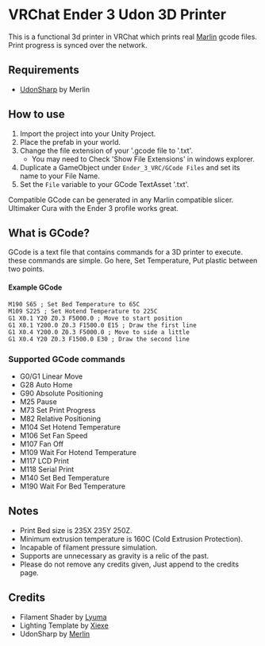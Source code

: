 # VRChat Ender 3 Udon 3D Printer

This is a functional 3d printer in VRChat which prints real [Marlin](https://marlinfw.org/docs/gcode/G000-G001.html) gcode files. Print progress is synced over the network.

## Requirements

* [UdonSharp](https://github.com/MerlinVR/UdonSharp) by Merlin

## How to use

1) Import the project into your Unity Project.
2) Place the prefab in your world.
3) Change the file extension of your '.gcode file to '.txt'.
    * You may need to Check 'Show File Extensions' in windows explorer.
4) Duplicate a GameObject under ``Ender_3_VRC/GCode Files`` and set its name to your File Name.
5) Set the ``File`` variable to your GCode TextAsset '.txt'.

Compatible GCode can be generated in any Marlin compatible slicer. Ultimaker Cura with the Ender 3 profile works great.

## What is GCode?

GCode is a text file that contains commands for a 3D printer to execute. these commands are simple. Go here, Set Temperature, Put plastic between two points.

#### Example GCode
```
M190 S65 ; Set Bed Temperature to 65C
M109 S225 ; Set Hotend Temperature to 225C
G1 X0.1 Y20 Z0.3 F5000.0 ; Move to start position
G1 X0.1 Y200.0 Z0.3 F1500.0 E15 ; Draw the first line
G1 X0.4 Y200.0 Z0.3 F5000.0 ; Move to side a little
G1 X0.4 Y20 Z0.3 F1500.0 E30 ; Draw the second line
```

### Supported GCode commands

* G0/G1 Linear Move
* G28 Auto Home
* G90 Absolute Positioning
* M25 Pause
* M73 Set Print Progress
* M82 Relative Positioning
* M104 Set Hotend Temperature
* M106 Set Fan Speed
* M107 Fan Off
* M109 Wait For Hotend Temperature
* M117 LCD Print
* M118 Serial Print
* M140 Set Bed Temperature
* M190 Wait For Bed Temperature

## Notes

* Print Bed size is 235X 235Y 250Z.
* Minimum extrusion temperature is 160C (Cold Extrusion Protection).
* Incapable of filament pressure simulation.
* Supports are unnecessary as gravity is a relic of the past.
* Please do not remove any credits given, Just append to the credits page.

## Credits

* Filament Shader by [Lyuma](https://github.com/lyuma)
* Lighting Template by [Xiexe](https://github.com/Xiexe)
* UdonSharp by [Merlin](https://github.com/MerlinVR/UdonSharp)  
